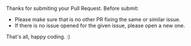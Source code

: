 Thanks for submiting your Pull Request.
Before submit:
 - Please make sure that is no other PR fixing the same or similar issue.
 - If there is no issue opened for the given issue, please open a new one.
 
That's all, happy coding. :)
